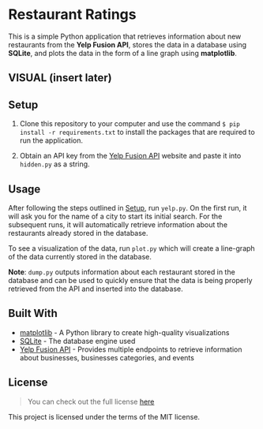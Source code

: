 # Restaurant Ratings
This is a simple Python application that retrieves information about new restaurants from the **Yelp Fusion API**, stores the data in a database using **SQLite**, and plots the data in the form of a line graph using **matplotlib**. 

## VISUAL (insert later)

## Setup
1. Clone this repository to your computer and use the command `$ pip install -r requirements.txt` to install the packages that are required to run the application.

2. Obtain an API key from the [Yelp Fusion API](https://www.yelp.com/fusion) website and paste it into `hidden.py` as a string.

## Usage
After following the steps outlined in [Setup](https://github.com/TylerWon/restaurant-ratings#setup), run `yelp.py`.
On the first run, it will ask you for the name of a city to start its initial search. For the subsequent runs, it will automatically retrieve information about the restaurants already stored in the database.

To see a visualization of the data, run `plot.py` which will create a line-graph of the data currently stored in the database.

**Note**: `dump.py` outputs information about each restaurant stored in the database and can be used to quickly ensure that the data is being properly retrieved from the API and inserted into the database.

## Built With
* [matplotlib](https://matplotlib.org/) - A Python library to create high-quality visualizations
* [SQLite](https://www.sqlite.org/index.html) - The database engine used
* [Yelp Fusion API](https://www.yelp.com/fusion) - Provides multiple endpoints to retrieve information about businesses, businesses categories, and events


## License
> You can check out the full license [here](https://github.com/TylerWon/restaurant-ratings/blob/master/LICENSE)

This project is licensed under the terms of the MIT license. 
